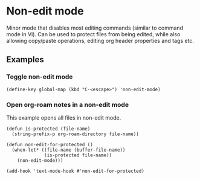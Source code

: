 # Non-edit mode

Minor mode that disables most editing commands (similar to command
mode in Vi). Can be used to protect files from being edited, while
also allowing copy/paste operations, editing org header properties and
tags etc.

## Examples

### Toggle non-edit mode
```elisp
(define-key global-map (kbd "C-<escape>") 'non-edit-mode)
```

### Open org-roam notes in a non-edit mode
This example opens all files in non-edit mode.
```elisp
(defun is-protected (file-name)
  (string-prefix-p org-roam-directory file-name))

(defun non-edit-for-protected ()
  (when-let* ((file-name (buffer-file-name))
              (is-protected file-name))
    (non-edit-mode)))

(add-hook 'text-mode-hook #'non-edit-for-protected)
```
